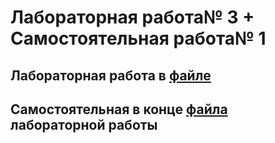 # Лабораторная работа№ 3 + Самостоятельная работа№ 1
## Лабораторная работа в [файле](https://github.com/fuquyoma/prog6/blob/main/ЛР№%203/PXPXPX_№3.ipynb)  
## Самостоятельная в конце [файла](https://github.com/fuquyoma/prog6/blob/main/ЛР№%203/PXPXPX_№3.ipynb) лабораторной работы
